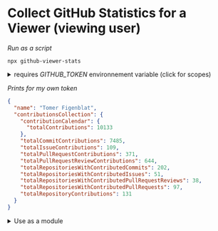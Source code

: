 <h1>Collect GitHub Statistics for a Viewer (viewing user)</h1>

<p>

<em>Run as a script</em>

```shell
npx github-viewer-stats
```

<details>
  <summary>requires <em>GITHUB_TOKEN</em> environnement variable (click for scopes)</summary>
  <p>
  <ul>
    <li>repo</li>
    <li>read:packages</li>
    <li>read:user</li>
    <li>read:discussion</li>
  </ul>
  </p>
</details>

</p>

<p>
<em>Prints for my own token</em>

<!--START OF STATS-->

```json
{
  "name": "Tomer Figenblat",
  "contributionsCollection": {
    "contributionCalendar": {
      "totalContributions": 10133
    },
    "totalCommitContributions": 7485,
    "totalIssueContributions": 109,
    "totalPullRequestContributions": 371,
    "totalPullRequestReviewContributions": 644,
    "totalRepositoriesWithContributedCommits": 202,
    "totalRepositoriesWithContributedIssues": 51,
    "totalRepositoriesWithContributedPullRequestReviews": 38,
    "totalRepositoriesWithContributedPullRequests": 97,
    "totalRepositoryContributions": 131
  }
}
```

<!--END OF STATS-->

</p>

<details>
<summary>Use as a module</summary>

<p>

```shell
npm install --save github-viewer-stats
```

</p>

```javascript
require('github-viewer-stats')().then(r => console.log(JSON.stringify(r, null, 2)));
```

<details>
  <summary>Detailed example</summary>
  <p>

  ```javascript
  const ghViewerStats = require('github-viewer-stats');

  async function main() {
    let stats = await ghViewerStats();
    console.log(JSON.stringify(stats, null, 2));
  }

  main();
  ```

  </p>
</details>

</details>
